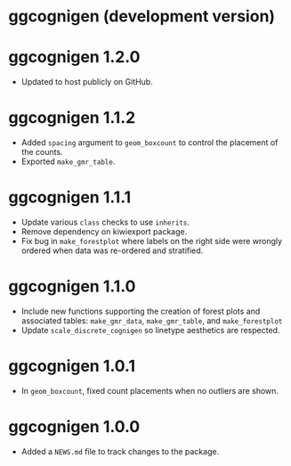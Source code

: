 # ggcognigen (development version)

# ggcognigen 1.2.0

* Updated to host publicly on GitHub.

# ggcognigen 1.1.2
* Added `spacing` argument to `geom_boxcount` to control the placement of the counts.
* Exported `make_gmr_table`.

# ggcognigen 1.1.1
* Update various `class` checks to use `inherits`.
* Remove dependency on kiwiexport package.
* Fix bug in `make_forestplot` where labels on the right side were wrongly ordered when data was re-ordered and stratified.

# ggcognigen 1.1.0

* Include new functions supporting the creation of forest plots and associated tables: `make_gmr_data`, `make_gmr_table`, and `make_forestplot`
* Update `scale_discrete_cognigen` so linetype aesthetics are respected.

# ggcognigen 1.0.1

* In `geom_boxcount`, fixed count placements when no outliers are shown.

# ggcognigen 1.0.0

* Added a `NEWS.md` file to track changes to the package.

